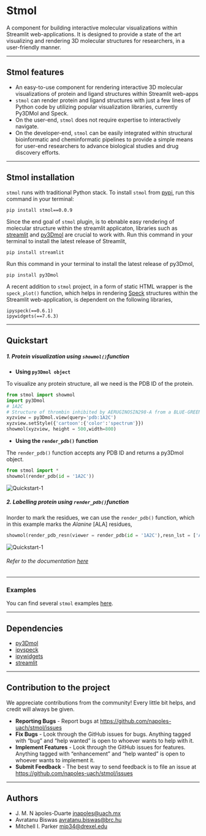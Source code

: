 # Stmol
A component for building interactive molecular visualizations within Streamlit web-applications. It is designed to provide a state of the art visualizing and rendering 3D molecular structures for researchers, in a user-friendly manner.

------------------------------
## Stmol features 

- An easy-to-use component for rendering interactive 3D molecular visualizations of protein and ligand structures within Streamlit web-apps
- `stmol` can render protein and ligand structures with just a few lines of Python code by utilizing popular visualization libraries, currently Py3DMol and Speck. 
- On the user-end, `stmol` does not require expertise to interactively navigate. 
- On the developer-end, `stmol` can be easily integrated within structural bioinformatic and cheminformatic pipelines to provide a simple means for user-end researchers to advance biological studies and drug discovery efforts.
------------------------------

## Stmol installation

`stmol` runs with traditional Python stack.
To install `stmol` from [pypi](https://pypi.org/project/stmol/), run this command in your terminal:

``` console
pip install stmol==0.0.9
```

Since the end goal of `stmol` plugin, is to ebnable easy rendering of molecular structure within the streamlit applicaton, libraries such as 
[streamlit](https://github.com/streamlit/streamlit) and [py3Dmol](https://pypi.org/project/py3Dmol/) are crucial to work with. 
Run this command in your terminal to install the latest release of Streamlit,
``` console
pip install streamlit
```
Run this command in your terminal to install the latest release of py3Dmol,
``` console
pip install py3Dmol
```
A recent addition to `stmol` project, in a form of static HTML wrapper is the `speck_plot()` function, which helps in rendering [Speck](https://github.com/wwwtyro/speck) structures within the Streamlit web-application, is dependent on the following libraries, 
```console
ipyspeck(==0.6.1)
ipywidgets(==7.6.3)
```

-----------------

## Quickstart

##### 1. Protein visualization using `showmol()`function 

- **Using `py3Dmol object`**

To visualize any protein structure, all we need is the PDB ID of the protein.
```python
from stmol import showmol
import py3Dmol
# 1A2C
# Structure of thrombin inhibited by AERUGINOSIN298-A from a BLUE-GREEN ALGA
xyzview = py3Dmol.view(query='pdb:1A2C') 
xyzview.setStyle({'cartoon':{'color':'spectrum'}})
showmol(xyzview, height = 500,width=800)
```
- **Using the `render_pdb()` function**

The `render_pdb()` function accepts any PDB ID and returns a py3Dmol object. 
```python
from stmol import *
showmol(render_pdb(id = '1A2C'))
```
![Quickstart-1](https://github.com/napoles-uach/stmol/blob/master/Resources/Quickstart-1.png)

##### 2. Labelling protein using `render_pdb()`function 
Inorder to mark the residues, we can use the `render_pdb()` function, which in this example marks the *Alanine* [ALA] residues,
```python
showmol(render_pdb_resn(viewer = render_pdb(id = '1A2C'),resn_lst = ['ALA',]))
```
![Quickstart-1](https://github.com/napoles-uach/stmol/blob/master/Resources/Quickstart-2.png)

###### Refer to the documentation [here](https://napoles-uach-stmol-home-pom051.streamlitapp.com/Documentation) 
----------
### Examples
You can find several `stmol` examples [here](https://napoles-uach-stmol-home-pom051.streamlitapp.com/Examples).

----------------
## Dependencies
- [py3Dmol](https://pypi.org/project/py3Dmol/) 
- [ipyspeck](https://pypi.org/project/ipyspeck/)
- [ipywidgets](https://github.com/jupyter-widgets/ipywidgets)
- [streamlit](https://github.com/streamlit/streamlit)
-----------------

## Contribution to the project
We appreciate contributions from the community! Every little bit helps, and credit will always be given. 
- **Reporting Bugs** - Report bugs at https://github.com/napoles-uach/stmol/issues
- **Fix Bugs** - Look through the GitHub issues for bugs. Anything tagged with “bug” and “help wanted” is open to whoever wants to help with it.
- **Implement Features** - Look through the GitHub issues for features. Anything tagged with “enhancement” and “help wanted” is open to whoever wants to implement it.
- **Submit Feedback** - The best way to send feedback is to file an issue at https://github.com/napoles-uach/stmol/issues
--------------
## Authors
- J. M. N  ́apoles-Duarte <jnapoles@uach.mx>
- Avratanu Biswas <avratanu.biswas@brc.hu>
- Mitchell I. Parker <mip34@drexel.edu>
